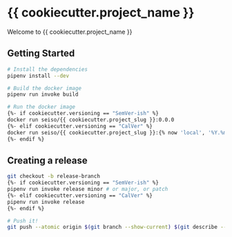 # {{ cookiecutter.project_name }}
Welcome to {{ cookiecutter.project_name }}

## Getting Started
```bash
# Install the dependencies
pipenv install --dev

# Build the docker image
pipenv run invoke build

# Run the docker image
{%- if cookiecutter.versioning == "SemVer-ish" %}
docker run seiso/{{ cookiecutter.project_slug }}:0.0.0
{%- elif cookiecutter.versioning == "CalVer" %}
docker run seiso/{{ cookiecutter.project_slug }}:{% now 'local', '%Y.%m.00' %}
{%- endif %}
```

## Creating a release
```bash
git checkout -b release-branch
{%- if cookiecutter.versioning == "SemVer-ish" %}
pipenv run invoke release minor # or major, or patch
{%- elif cookiecutter.versioning == "CalVer" %}
pipenv run invoke release
{%- endif %}

# Push it!
git push --atomic origin $(git branch --show-current) $(git describe --tags)
```
